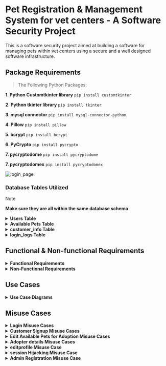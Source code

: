 # Pet Registration & Management System for vet centers - A Software Security Project

This is a software security project aimed at building a software for managing pets within vet centers using a secure and a well designed software infrastructure.
## Package Requirements

> The Following Python Packages:

**1. Python Customtkinter library**
```pip install customtkinter```

**2. Python tkinter library**
```pip install tkinter```

**3. mysql connector**
```pip install mysql-connector-python```

**4. Pillow**
```pip install pillow```

**5. bcrypt**
```pip install bcrypt```

**6. PyCrypto**
```pip install pycrypto```

**7. pycryptodome**
```pip install pycryptodome```

**7. pycryptodomex**
```pip install pycryptodomex```

![login_page](https://github.com/shahedmehdawi/Desktop-application/assets/140253527/56814f13-e45e-46bc-a848-c57a2892186f)

### Database Tables Utilized
> [!NOTE]
> **Make sure they are all within the same database schema**
<details>
<summary><b>Users Table</b></summary>
<pre>
CREATE TABLE users (
    UID INT PRIMARY KEY AUTO_INCREMENT,
    username VARCHAR(255) NOT NULL UNIQUE,
    password_hash VARCHAR(255) NOT NULL,
    name VARCHAR(255) NOT NULL,
    email VARCHAR(255) NOT NULL UNIQUE,
    salt BINARY(32) NOT NULL,
    role ENUM('normal_user', 'doctor', 'admin') NOT NULL DEFAULT 'normal_user',
    is_new BOOLEAN NOT NULL DEFAULT FALSE
);
</pre>
</details>

<details>
<summary><b>Available Pets Table</b></summary>
<pre>
CREATE TABLE pets (
    ⁠ id INT AUTO_INCREMENT PRIMARY KEY,
    ⁠ name VARCHAR(255) NOT NULL,
    ⁠ species VARCHAR(255) NOT NULL,
    ⁠ age VARCHAR(50) NOT NULL,
    ⁠ image_path VARCHAR(255) NOT NULL,
    ⁠ adopted TINYINT(1) NOT NULL DEFAULT 0, -- 0 for False, 1 for True
    ⁠ customer_id INT DEFAULT NULL, -- Foreign key to link to customer_info
    FOREIGN KEY (⁠ customer_id ⁠) REFERENCES customer_info (⁠ id ⁠)
);
</pre>
</details>

<details>
<summary><b>customer_info Table</b></summary>
<pre>
CREATE TABLE ⁠ customer_info ⁠ (
    ⁠ id ⁠ INT AUTO_INCREMENT PRIMARY KEY,
    ⁠ name ⁠ VARCHAR(255) NOT NULL,
    ⁠ number ⁠ VARCHAR(255) NOT NULL,
    ⁠ location ⁠ VARCHAR(255) NOT NULL,
    ⁠ pet_info ⁠ VARCHAR(255) NOT NULL
);
</pre>
</details>

<details>
<summary><b>login_logs Table</b></summary>
<pre>
CREATE TABLE login_logs (
    user_id INT,
    username VARCHAR(255),
    action VARCHAR(255),
    timestamp TIMESTAMP DEFAULT CURRENT_TIMESTAMP,
    FOREIGN KEY (user_id) REFERENCES users(UID)
);
</pre>
</details>

## Functional & Non-functional Requirements
<details>
<summary><b>Functional Requirements</b></summary>

* Users must be logged in before being able to view the available pets dasboard (no anonymous viewing)
* 2FA must be implemented over sensitive accounts including the admins and the doctor accounts. 
Passwords must be complex for all accounts (10 characters min - use of special characters, symbols, numbers and upper and lower characters is mandatory)
* Passwords are stored as bcrypt salted hashes along with their salt and password authentication are done by hashing to limit brute forcing activities and slow them down.
* Doctors will be able to add the available pets for adoption in which users can choose from from their adoption dashboard.
* A database backup must be held in a seperate host.
* Backups must be performed every 2 days
* Only admin users will be able to register users of any role including new doctors, new admins and new normal privileged users (Customers).
* Customer users are the only ones able to change their profile info like their email, password, and full name.
</details>

<details>
<summary><b>Non-Functional Requirements</b></summary>

* **Security** - The app must safe for use and prevents potential misuses by adversaries
* **Reliability** - App must be available to users as much as possible and is resistant to any Denial of Service attack.
* **Performance** - Delays in displaying web pages and performing app functionality are minimized.
* **Scalability** - Servers can be potentially scalled out depending on the demand by relying on additional cloud host servers that are flexible to scale in/out.
* **Usability** - A user-friendly front end is available for end users to ensure a smooth experience
</details>

## Use Cases
<details>
<summary><b>Use Case Diagrams</b></summary>

<img src="./Assets_Cat/Diagrams/Customer Use Cases.png" width="500" height="500">

<img src="./Assets_Cat/Diagrams/Doctor%20Use%20Cases.png" width="500" height="500">

<img src="./Assets_Cat/Diagrams/Admin%20Use%20cases2.png" width="500" height="500">

</details>

## Misuse Cases
<details>
<summary><b>Login Misuse Cases</b></summary>

<img src="./Assets_Cat/Diagrams/Login Misuse Cases.png" width="750" height="600">

<img src="./Assets_Cat/Diagrams/L1.png" width="580" height="500">

<img src="./Assets_Cat/Diagrams/L2.png" width="580" height="500">

<img src="./Assets_Cat/Diagrams/L3.png" width="580" height="500">

<img src="./Assets_Cat/Diagrams/L4.png" width="580" height="500">

</details>

<details>
<summary><b>Customer Signup Misuse Cases</b></summary>

<img src="./Assets_Cat/Diagrams/Customer Signup Misuse Cases.png" width="780" height="550">

<img src="./Assets_Cat/Diagrams/S1.png" width="570" height="500">

</details>

<details>
<summary><b>Edit Available Pets for Adoption Misuse Cases</b></summary>

<img src="./Assets_Cat/Diagrams/Edit Available pets Misuse cases.png" width="780" height="550">

<img src="./Assets_Cat/Diagrams/E1.png" width="570" height="500">
<img src="./Assets_Cat/Diagrams/E2.png" width="570" height="500">

</details>

<details>
<summary><b>Adopter details Misuse Cases</b></summary>

<img src="./Assets_Cat/Diagrams/Adopter's details Misuse cases.png" width="780" height="550">

<img src="./Assets_Cat/Diagrams/A1.png" width="570" height="500">
<img src="./Assets_Cat/Diagrams/A2.png" width="570" height="500">

</details>
<details>
<summary><b>editprofile Misuse Case</b></summary>

<img src="./Assets_Cat/Diagrams/editprofile usecase (2).png" width="850" height="550">

<img src="./Assets_Cat/Diagrams/D1.png" width="1040" height="770">

</details>

<details>
<summary><b>session Hijacking Misuse Case</b></summary>

<img src="./Assets_Cat/Diagrams/L5.jpg" width="850" height="550">

<img src="./Assets_Cat/Diagrams/session_hijacking.png" width="700" height="300">


</details>

<details>
<summary><b>Admin Registration Misuse Case</b></summary>
<img src="./Assets_Cat/Diagrams/admin_registration.png" width="700" height="300">
<img src="./Assets_Cat/Diagrams/R1.png" width="1040" height="770">
</details>
